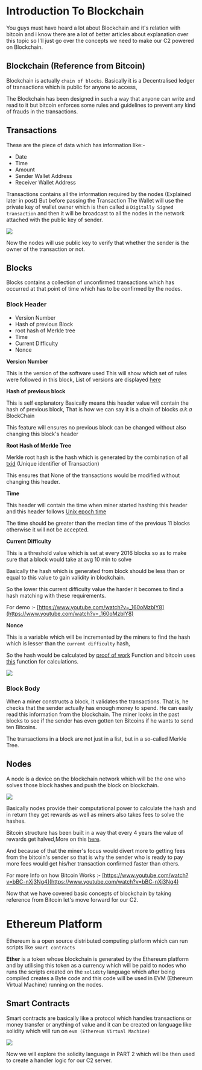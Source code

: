 # Introduction To Blockchain

You guys must have heard a lot about Blockchain and it's relation with bitcoin and i know  there are a lot of better articles about explanation over this topic so I'll just go over the concepts we need to make our C2 powered on Blockchain.

## Blockchain (Reference from Bitcoin)

Blockchain is actually  `chain of blocks`. Basically it is a Decentralised ledger of transactions which is public for anyone to access,

The Blockchain has been designed in such a way that anyone can write and read to it but bitcoin enforces some rules and guidelines to prevent any kind of frauds in the transactions. 

## Transactions

These are the piece of data which has information like:-

* Date
* Time
* Amount
* Sender Wallet Address
* Receiver Wallet Address



Transactions contains all the information required by the nodes (Explained later in post) But before passing the Transaction The Wallet will use the private key of wallet owner which is then called a `Digitally Signed transaction` and then it will be broadcast to all the nodes in the network attached with the public key of sender.

![](/home/sarthak/Desktop/Alldata/blog/encrypt.png)



Now the nodes will use public key to verify that whether the sender is the owner of the transaction or not.



## Blocks

Blocks  contains a collection of unconfirmed transactions which has occurred at that point of time which has to be confirmed by the nodes. 

### Block Header

* Version Number
* Hash of previous Block
* root hash of Merkle tree
* Time
* Current Difficulty
* Nonce



**Version Number**

This is the version of the software used  This will show which set of rules were followed in this block, List of versions are displayed [here](https://bitcoin.org/en/developer-reference#block-versions)

**Hash of previous block**

This is self explanatory Basically means this header value will contain the hash of previous block, That is how we can say it is a chain of blocks *a.k.a* BlockChain

This feature will  ensures no previous block can be changed without also changing this block's header

**Root Hash of Merkle Tree**

Merkle root hash is the hash which is generated by the combination of all  [txid](https://bitcoin.org/en/glossary/txid) (Unique identifier of Transaction) 

This ensures that None of the transactions would be modified without changing this header.



**Time**

This header will contain the time when miner started hashing this header and this header follows  [Unix epoch time](https://en.wikipedia.org/wiki/Unix_time)

The time should be greater than the median time of the previous 11 blocks otherwise it will not be accepted.

**Current Difficulty**

This is a threshold value which is set at every 2016 blocks so as to make sure that a block would take at avg 10 min to solve 

Basically the hash which is generated from block should be less than or equal to this value to gain validity in blockchain.

So the lower this current difficulty value the harder it becomes to find a hash matching with these requirements.

For demo :- [https://www.youtube.com/watch?v=_160oMzblY8](https://www.youtube.com/watch?v=_160oMzblY8) 

**Nonce**

This is a variable which will be incremented by the miners to find the hash which is lesser than the `current difficulty` hash,

So the hash would be calculated by [proof of work](https://en.bitcoin.it/wiki/Proof_of_work) Function and bitcoin uses [this](https://en.bitcoin.it/wiki/Hashcash) function for calculations.

![](/home/sarthak/Desktop/Alldata/blog/blocks.png)

### Block Body

When a miner constructs a block, it validates the transactions. That is, he checks that the sender actually has enough money to spend. He can easily read this information from the blockchain. The miner looks in the past blocks to see if the sender has even gotten ten Bitcoins if he wants to send ten Bitcoins.

The transactions in a block are not just in a list, but in a so-called Merkle Tree.



## Nodes

A node is a device on the blockchain network which will be the one who solves those block hashes and push the block on blockchain.

![](/home/sarthak/Desktop/Alldata/blog/blocks-nodes.png)

Basically nodes provide their computational power to calculate the hash and in return they get rewards as well as miners also takes fees to solve the hashes.

Bitcoin structure has been built in a way that every 4 years the value of rewards get halved,More on this [here](https://99bitcoins.com/bitcoin-mining/halving/). 

And because of that the miner's focus would divert more to getting fees from the bitcoin's sender so that is why the sender who is ready to pay more fees would get his/her transaction confirmed faster than others.

For more Info on how Bitcoin Works :- [https://www.youtube.com/watch?v=bBC-nXj3Ng4](https://www.youtube.com/watch?v=bBC-nXj3Ng4)



Now that we have covered basic concepts of blockchain by taking reference from Bitcoin let's move forward for our C2.

# Ethereum  Platform

Ethereum is a open source distributed computing platform which can run scripts like `smart contracts` 

**Ether** is a token whose blockchain is generated by the Ethereum platform and by utilising this token as a currency which will be paid to nodes who runs the scripts created on the `solidity` language which after being compiled creates a Byte code and this code will be used in EVM (Ethereum Virtual Machine) running on the nodes.

  ## Smart Contracts

Smart contracts are basically like a protocol which handles transactions or money transfer or anything of value and it can be created on language like solidity which will run on ```evm (Ethereum Virtual Machine)```



![](/home/sarthak/Desktop/Alldata/blog/smartcontractexplainer.jpg) 



Now we will explore the solidity language in PART 2 which will be then used to create a handler logic for our C2 server.